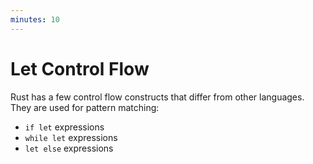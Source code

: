 ```yaml
---
minutes: 10
---
```


# Let Control Flow

Rust has a few control flow constructs that differ from other languages. They
are used for pattern matching:

- `if let` expressions
- `while let` expressions
- `let else` expressions
